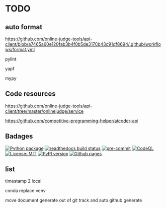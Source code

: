 # TODO

## auto format

<https://github.com/online-judge-tools/api-client/blob/a7465a60e120fab3b4f0b5de3170b43c91df8694/.github/workflows/format.yml>

pylint

yapf

mypy

## Code resources

<https://github.com/online-judge-tools/api-client/tree/master/onlinejudge/service>

<https://github.com/competitive-programming-helper/atcoder-api>

## Badages

[![Python package][ci-badge]][ci-url]
[![readthedocs build status][docs-badge]][docs-url]
[![pre-commit][pre-commit-badge]][pre-commit-url]
[![CodeQL][codeql-badge]][codeql-url]
[![License: MIT][mit-badge]][mit-url]
[![PyPI version][pypi-badge]][pypi-url]
[![Github pages][gh-pages-badge]][gh-pages-url]

[ci-badge]: https://github.com/kagemeka/atcoder-python/actions/workflows/python-package.yml/badge.svg
[ci-url]: https://github.com/kagemeka/atcoder-python/actions/workflows/python-package.yml
[docs-badge]: https://readthedocs.org/projects/atcoder-python/badge/?version=latest
[docs-url]: https://atcoder-python.readthedocs.io
[pre-commit-badge]: https://img.shields.io/badge/pre--commit-enabled-brightgreen?logo=pre-commit&logoColor=white
[pre-commit-url]: https://github.com/pre-commit/pre-commit
[codeql-badge]: https://github.com/kagemeka/atcoder-python/actions/workflows/codeql-analysis.yml/badge.svg
[codeql-url]: https://github.com/kagemeka/atcoder-python/actions/workflows/codeql-analysis.yml
[mit-badge]: https://img.shields.io/badge/License-MIT-blue.svg
[mit-url]: https://opensource.org/licenses/MIT
[pypi-badge]: https://badge.fury.io/py/atcoder.svg
[pypi-url]: https://badge.fury.io/py/atcoder
[gh-pages-badge]: https://github.com/kagemeka/atcoder-python/actions/workflows/pages/pages-build-deployment/badge.svg
[gh-pages-url]: https://kagemeka.github.io/atcoder-python

## list

timestamp 2 local

conda replace venv

move document generate out of git track and auto github generate
